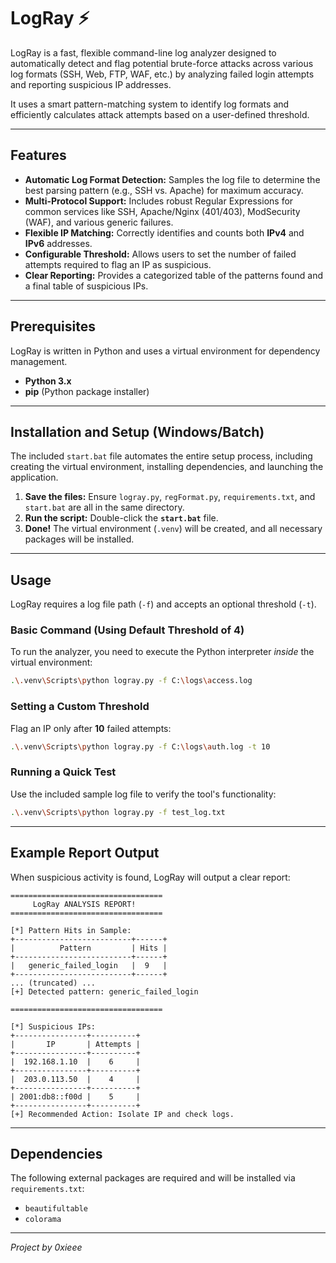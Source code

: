# LogRay ⚡️

LogRay is a fast, flexible command-line log analyzer designed to automatically detect and flag potential brute-force attacks across various log formats (SSH, Web, FTP, WAF, etc.) by analyzing failed login attempts and reporting suspicious IP addresses.

It uses a smart pattern-matching system to identify log formats and efficiently calculates attack attempts based on a user-defined threshold.

---

## Features

* **Automatic Log Format Detection:** Samples the log file to determine the best parsing pattern (e.g., SSH vs. Apache) for maximum accuracy.
* **Multi-Protocol Support:** Includes robust Regular Expressions for common services like SSH, Apache/Nginx (401/403), ModSecurity (WAF), and various generic failures.
* **Flexible IP Matching:** Correctly identifies and counts both **IPv4** and **IPv6** addresses.
* **Configurable Threshold:** Allows users to set the number of failed attempts required to flag an IP as suspicious.
* **Clear Reporting:** Provides a categorized table of the patterns found and a final table of suspicious IPs.

---

## Prerequisites

LogRay is written in Python and uses a virtual environment for dependency management.

* **Python 3.x**
* **pip** (Python package installer)

---

## Installation and Setup (Windows/Batch)

The included `start.bat` file automates the entire setup process, including creating the virtual environment, installing dependencies, and launching the application.

1.  **Save the files:** Ensure `logray.py`, `regFormat.py`, `requirements.txt`, and `start.bat` are all in the same directory.
2.  **Run the script:** Double-click the **`start.bat`** file.
3.  **Done!** The virtual environment (`.venv`) will be created, and all necessary packages will be installed.

---

## Usage

LogRay requires a log file path (`-f`) and accepts an optional threshold (`-t`).

### Basic Command (Using Default Threshold of 4)

To run the analyzer, you need to execute the Python interpreter *inside* the virtual environment:

```bash
.\.venv\Scripts\python logray.py -f C:\logs\access.log
```

### Setting a Custom Threshold

Flag an IP only after **10** failed attempts:

```bash
.\.venv\Scripts\python logray.py -f C:\logs\auth.log -t 10
```

### Running a Quick Test

Use the included sample log file to verify the tool's functionality:

```bash
.\.venv\Scripts\python logray.py -f test_log.txt
```

-----

## Example Report Output

When suspicious activity is found, LogRay will output a clear report:

```
==================================
     LogRay ANALYSIS REPORT!
==================================

[*] Pattern Hits in Sample:
+--------------------------+------+
|          Pattern         | Hits |
+--------------------------+------+
|   generic_failed_login   |  9   |
+--------------------------+------+
... (truncated) ...
[+] Detected pattern: generic_failed_login

==================================

[*] Suspicious IPs:
+----------------+----------+
|       IP       | Attempts |
+----------------+----------+
|  192.168.1.10  |    6     |
+----------------+----------+
|  203.0.113.50  |    4     |
+----------------+----------+
| 2001:db8::f00d |    5     |
+----------------+----------+
[+] Recommended Action: Isolate IP and check logs.
```

-----

## Dependencies

The following external packages are required and will be installed via `requirements.txt`:

  * `beautifultable`
  * `colorama`

-----

*Project by 0xieee*

